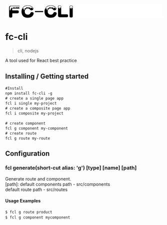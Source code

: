 ![Logo of the project](./logo.png)

# fc-cli
> cli, nodejs

A tool used for React best practice

## Installing / Getting started

```shell
#Install
npm install fc-cli -g
# create a single page app
fcl i single my-project
# create a composite page app
fcl i composite my-project

# create component
fcl g component my-component
# create route
fcl g route my-route
```

## Configuration

### fcl generate(short-cut alias: 'g') [type] [name] [path]  

Generate route and component.  
[path]: default components path - src/components  
default route path - src/routes

#### Usage Examples

```bash
$ fcl g route product
$ fcl g component mycomponent
```
